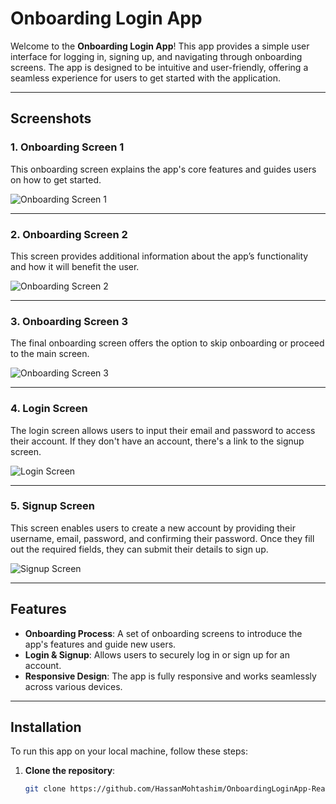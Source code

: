 # Onboarding Login App

Welcome to the **Onboarding Login App**! This app provides a simple user interface for logging in, signing up, and navigating through onboarding screens. The app is designed to be intuitive and user-friendly, offering a seamless experience for users to get started with the application.

---

## Screenshots

### 1. **Onboarding Screen 1**
This onboarding screen explains the app's core features and guides users on how to get started.

![Onboarding Screen 1](./assets/screenshot/onboarding_screen_1.png)

---

### 2. **Onboarding Screen 2**
This screen provides additional information about the app’s functionality and how it will benefit the user.

![Onboarding Screen 2](./assets/screenshot/onboarding_screen_2.png)

---

### 3. **Onboarding Screen 3**
The final onboarding screen offers the option to skip onboarding or proceed to the main screen.

![Onboarding Screen 3](./assets/screenshot/onboarding_screen_3.png)

---

### 4. **Login Screen**
The login screen allows users to input their email and password to access their account. If they don't have an account, there's a link to the signup screen.

![Login Screen](./assets/screenshots/login_screen.png)

---

### 5. **Signup Screen**
This screen enables users to create a new account by providing their username, email, password, and confirming their password. Once they fill out the required fields, they can submit their details to sign up.

![Signup Screen](./assets/screenshots/signup_screen.png)

---

## Features

- **Onboarding Process**: A set of onboarding screens to introduce the app's features and guide new users.
- **Login & Signup**: Allows users to securely log in or sign up for an account.
- **Responsive Design**: The app is fully responsive and works seamlessly across various devices.

---

## Installation

To run this app on your local machine, follow these steps:

1. **Clone the repository**:
   ```bash
   git clone https://github.com/HassanMohtashim/OnboardingLoginApp-React-Native-using-Expo
